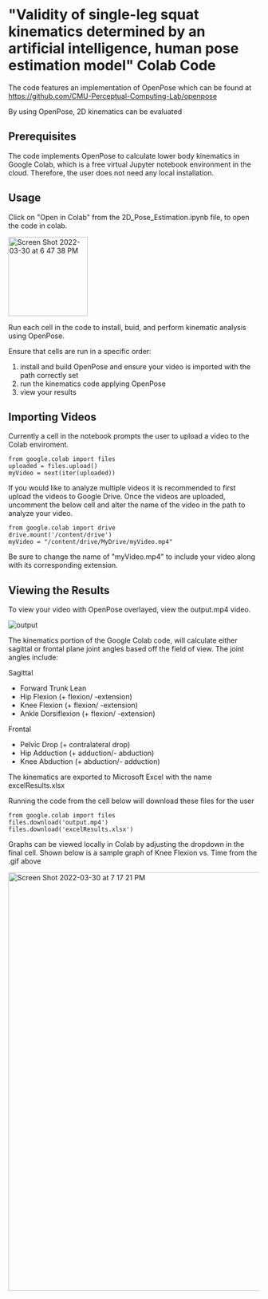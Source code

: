 # "Validity of single-leg squat kinematics determined by an artificial intelligence, human pose estimation model" Colab Code
The code features an implementation of OpenPose which can be found at https://github.com/CMU-Perceptual-Computing-Lab/openpose

By using OpenPose, 2D kinematics can be evaluated
## Prerequisites
The code implements OpenPose to calculate lower body kinematics in Google Colab, which is a free virtual Jupyter notebook environment in the cloud. Therefore, the user does not need any local installation. 

## Usage
Click on "Open in Colab" from the 2D_Pose_Estimation.ipynb file, to open the code in colab.

<img width="159" alt="Screen Shot 2022-03-30 at 6 47 38 PM" src="https://user-images.githubusercontent.com/75814890/160943467-704660c4-04a3-459b-962d-b9af24579604.png">

Run each cell in the code to install, buid, and perform kinematic analysis using OpenPose. 

Ensure that cells are run in a specific order:
1) install and build OpenPose and ensure your video is imported with the path correctly set
2) run the kinematics code applying OpenPose
3) view your results

## Importing Videos
Currently a cell in the notebook prompts the user to upload a video to the Colab enviroment. 

``````
from google.colab import files
uploaded = files.upload()
myVideo = next(iter(uploaded))
``````

If you would like to analyze multiple videos it is recommended to first upload the videos to Google Drive. Once the videos are uploaded, uncomment the below cell and alter the name of the video in the path to analyze your video. 

``````
from google.colab import drive
drive.mount('/content/drive')
myVideo = "/content/drive/MyDrive/myVideo.mp4"
``````

Be sure to change the name of "myVideo.mp4" to include your video along with its corresponding extension.

## Viewing the Results
To view your video with OpenPose overlayed, view the output.mp4 video.

![output](https://user-images.githubusercontent.com/75814890/160946348-d0c42dfd-9724-41ec-9bb1-d695096bbaef.gif)

The kinematics portion of the Google Colab code, will calculate either sagittal or frontal plane joint angles based off the field of view.
The joint angles include:

Sagittal
- Forward Trunk Lean 
- Hip Flexion (+ flexion/ -extension)
- Knee Flexion (+ flexion/ -extension)
- Ankle Dorsiflexion (+ flexion/ -extension)

Frontal
- Pelvic Drop (+ contralateral drop)
- Hip Adduction (+ adduction/- abduction)
- Knee Abduction (+ abduction/- adduction)



The kinematics are exported to Microsoft Excel with the name excelResults.xlsx


Running the code from the cell below will download these files for the user
``````
from google.colab import files
files.download('output.mp4') 
files.download('excelResults.xlsx')
```````


Graphs can be viewed locally in Colab by adjusting the dropdown in the final cell. Shown below is a sample graph of Knee Flexion vs. Time from the .gif above

<img width="840" alt="Screen Shot 2022-03-30 at 7 17 21 PM" src="https://user-images.githubusercontent.com/75814890/160946182-fac240aa-b0ea-476c-86ce-c01dd772f97a.png">
